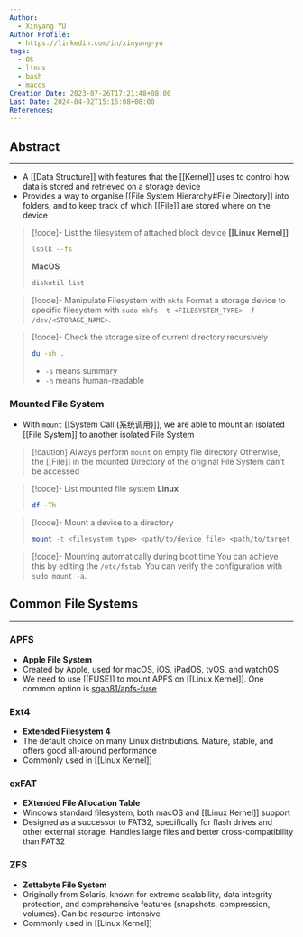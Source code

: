 ```yaml
---
Author:
  - Xinyang YU
Author Profile:
  - https://linkedin.com/in/xinyang-yu
tags:
  - OS
  - linux
  - bash
  - macos
Creation Date: 2023-07-26T17:21:48+08:00
Last Date: 2024-04-02T15:15:08+08:00
References: 
---
```

## Abstract
---
- A [[Data Structure]] with features that the [[Kernel]] uses to control how data is stored and retrieved on a storage device 
- Provides a way to organise [[File System Hierarchy#File Directory]] into folders, and to keep track of which [[File]] are stored where on the device



>[!code]- List the filesystem of attached block device
> **[[Linux Kernel]]**
> ```bash
> lsblk --fs
> ```
> 
> **MacOS**
> ```bash
> diskutil list
> ```

>[!code]- Manipulate Filesystem with `mkfs`
> Format a storage device to specific filesystem with `sudo mkfs -t <FILESYSTEM_TYPE> -f /dev/<STORAGE_NAME>`. 

>[!code]- Check the storage size of current directory recursively
> ```bash
> du -sh .
> ```
> - `-s` means summary
> - `-h` means human-readable


### Mounted File System
- With ``mount`` [[System Call (系统调用)]], we are able to mount an isolated [[File System]] to another isolated File System

>[!caution] Always perform ``mount`` on empty file directory
>Otherwise, the [[File]] in the mounted Directory of the original File System can’t be accessed

>[!code]- List mounted file system 
> **Linux**
> ```bash
> df -Th
> ```

>[!code]- Mount a device to a directory
>```bash
>mount -t <filesystem_type> <path/to/device_file> <path/to/target_directory>
>```

>[!code]- Mounting automatically during boot time
> You can achieve this by editing the `/etc/fstab`. You can verify the configuration with `sudo mount -a`.
## Common File Systems
---
### APFS 
- **Apple File System**
- Created by Apple, used for macOS, iOS, iPadOS, tvOS, and watchOS
- We need to use [[FUSE]] to mount APFS on [[Linux Kernel]]. One common option is [sgan81/apfs-fuse](https://github.com/sgan81/apfs-fuse)

### Ext4 
- **Extended Filesystem 4**
- The default choice on many Linux distributions. Mature, stable, and offers good all-around performance
- Commonly used in [[Linux Kernel]]


### exFAT 
- **EXtended File Allocation Table**
- Windows standard filesystem, both macOS and [[Linux Kernel]] support
- Designed as a successor to FAT32, specifically for flash drives and other external storage. Handles large files and better cross-compatibility than FAT32

### ZFS 
- **Zettabyte File System**
- Originally from Solaris, known for extreme scalability, data integrity protection, and comprehensive features (snapshots, compression, volumes). Can be resource-intensive
- Commonly used in [[Linux Kernel]]






